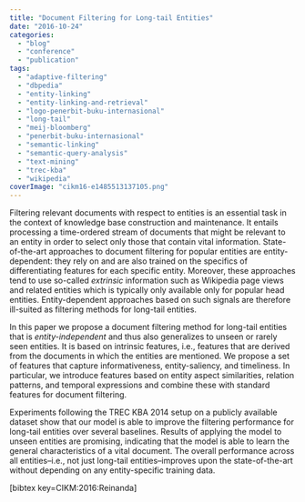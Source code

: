 ```yaml
---
title: "Document Filtering for Long-tail Entities"
date: "2016-10-24"
categories: 
  - "blog"
  - "conference"
  - "publication"
tags: 
  - "adaptive-filtering"
  - "dbpedia"
  - "entity-linking"
  - "entity-linking-and-retrieval"
  - "logo-penerbit-buku-internasional"
  - "long-tail"
  - "meij-bloomberg"
  - "penerbit-buku-internasional"
  - "semantic-linking"
  - "semantic-query-analysis"
  - "text-mining"
  - "trec-kba"
  - "wikipedia"
coverImage: "cikm16-e1485513137105.png"
---
```


Filtering relevant documents with respect to entities is an essential task in the context of knowledge base construction and maintenance. It entails processing a time-ordered stream of documents that might be relevant to an entity in order to select only those that contain vital information. State-of-the-art approaches to document filtering for popular entities are entity-dependent: they rely on and are also trained on the specifics of differentiating features for each specific entity. Moreover, these approaches tend to use so-called _extrinsic_ information such as Wikipedia page views and related entities which is typically only available only for popular head entities. Entity-dependent approaches based on such signals are therefore ill-suited as filtering methods for long-tail entities.<!--more-->

In this paper we propose a document filtering method for long-tail entities that is _entity-independent_ and thus also generalizes to unseen or rarely seen entities. It is based on intrinsic features, i.e., features that are derived from the documents in which the entities are mentioned. We propose a set of features that capture informativeness, entity-saliency, and timeliness. In particular, we introduce features based on entity aspect similarities, relation patterns, and temporal expressions and combine these with standard features for document filtering.

Experiments following the TREC KBA 2014 setup on a publicly available dataset show that our model is able to improve the filtering performance for long-tail entities over several baselines. Results of applying the model to unseen entities are promising, indicating that the model is able to learn the general characteristics of a vital document. The overall performance across all entities–i.e., not just long-tail entities–improves upon the state-of-the-art without depending on any entity-specific training data.

\[bibtex key=CIKM:2016:Reinanda\]

